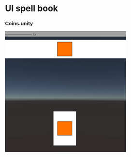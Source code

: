 # UI spell book

### Coins.unity

<img src="https://github.com/cococatus/Transforms/blob/master/Assets/Resources/coins.gif" width="400" height="400" />
